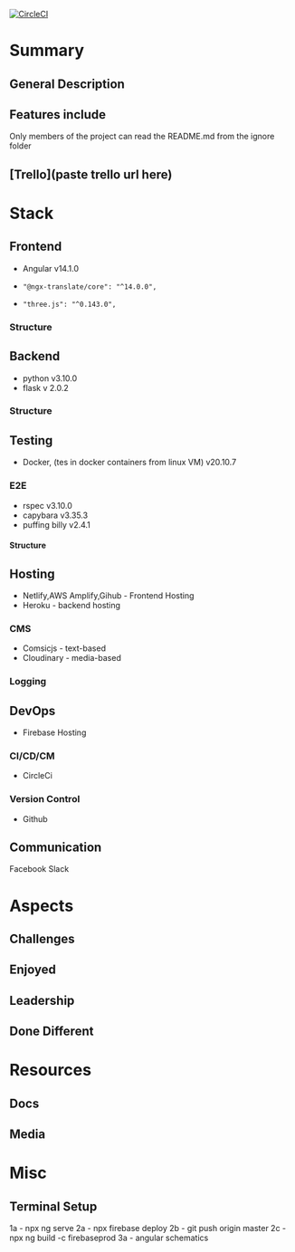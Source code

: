 [![CircleCI](https://circleci.com/gh/WindMillCode/WindMillCodeSite.svg?style=svg)](<LINK>)


# Summary

## General Description

## Features include 
Only members of the project can read the README.md from the ignore folder

## [Trello](paste trello url here)


# Stack 

## Frontend
* Angular v14.1.0
*     "@ngx-translate/core": "^14.0.0",
*     "three.js": "^0.143.0",
### Structure


## Backend
* python v3.10.0
* flask v 2.0.2

### Structure



## Testing
* Docker, (tes in docker containers from linux VM) v20.10.7

### E2E
* rspec    v3.10.0
* capybara v3.35.3
* puffing billy v2.4.1

#### Structure


## Hosting
* Netlify,AWS Amplify,Gihub - Frontend Hosting
* Heroku - backend hosting

### CMS
* Comsicjs - text-based
* Cloudinary - media-based



### Logging

## DevOps
* Firebase Hosting

### CI/CD/CM
* CircleCi

### Version Control
* Github

## Communication
Facebook 
Slack



# Aspects

## Challenges

## Enjoyed

## Leadership

## Done Different




# Resources

## Docs

## Media 
<!-- bunch of links -->

# Misc

## Terminal Setup
1a - npx ng serve
2a - npx firebase deploy
2b - git push origin master
2c - npx ng build -c firebaseprod
3a - angular schematics

